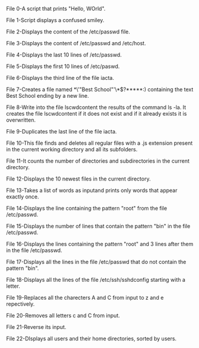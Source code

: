 File 0-A script that prints "Hello, WOrld".

File 1-Script displays a confused smiley.

File 2-Displays the content of the /etc/passwd file.

File 3-Displays the content of /etc/passwd and /etc/host.

File 4-Displays the last 10 lines of /etc/passwd.

File 5-Displays the first 10 lines of /etc/paswd.

File 6-Displays the third line of the file iacta.

File 7-Creates a file named \*\\'"Best School"\'\\*$\?\*\*\*\*\*:) containing the text Best School ending by a new line.

File 8-Write into the file lscwdcontent the results of the command ls -la. It creates the file lscwdcontent if it does not exist and if it already exists it is overwritten.

File 9-Duplicates the last line of the file iacta.

File 10-This file finds and deletes all regular files with a .js extension present in the current working directory and all its subfolders.

File 11-It counts the number of directories and subdirectories in the current directory.

File 12-Displays the 10 newest files in the current directory.

File 13-Takes a list of words as inputand prints only words that appear exactly once.

File 14-Displays the line containing the pattern "root" from the file /etc/passwd.

File 15-Displays the number of lines that contain the pattern "bin" in the file /etc/passwd.

File 16-Displays the lines containing the pattern "root" and 3 lines after them in the file /etc/passwd.

File 17-Displays all the lines in the file /etc/passwd that do not contain the pattern "bin".

File 18-Displays all the lines of the file /etc/ssh/sshdconfig starting with a letter.

File 19-Replaces all the charecters A and C from input to z and e repectively.

File 20-Removes all letters c and C from input.

File 21-Reverse its input.

File 22-DIsplays all users and their home directories, sorted by users.


